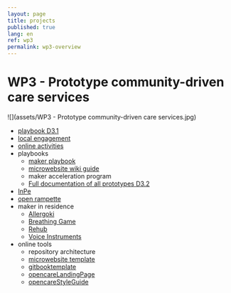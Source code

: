 ```yaml
---
layout: page
title: projects
published: true
lang: en
ref: wp3
permalink: wp3-overview
---
```


# WP3 - Prototype community-driven care services

![](assets/WP3 - Prototype community-driven care services.jpg)

- [playbook D3.1](https://github.com/opencarecc/opencareProjectDeliverables/blob/master/WP3/D3.1_Co-design_guide.pdf)
- [local engagement](http://wemake.cc/opencare/)
- [online activities](http://wemake.cc/opencare/)
- playbooks
  - [ maker playbook](http://makerplaybook.opencare.cc/)
  - [ microwebsite wiki guide](https://github.com/opencarecc/MicroWebsiteTemplate/wiki)
  - maker acceleration program
  - [ Full documentation of all prototypes D3.2](https://github.com/opencarecc/opencareProjectDeliverables/blob/master/WP3/D3.2_Full%20documentation%20of%20all%20prototypes.pdf)
- [InPe](http://inpe.opencare.cc/)
- [open rampette](http://rampette.opencare.cc/)
- maker in residence
  - [Allergoki](http://allergoki.opencare.cc/)
  - [Breathing Game](http://breathinggames.opencare.cc/)
  - [Rehub](http://rehub.opencare.cc/)
  - [Voice Instruments](http://voiceinstruments.opencare.cc/)
- online tools
  - repository architecture
  - [microwebsite template](https://github.com/opencarecc/MicroWebsiteTemplate)
  - [gitbooktemplate](https://github.com/WeMakecc/gitbook-template)
  - [opencareLandingPage](https://github.com/opencarecc/opencareLandingPage)
  - [opencareStyleGuide](https://github.com/opencarecc/opencareStyleGuide)
